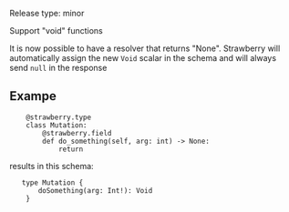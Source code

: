 Release type: minor

Support "void" functions

It is now possible to have a resolver that returns "None". Strawberry will automatically assign the new `Void` scalar in the schema
and will always send `null` in the response

## Exampe

```
    @strawberry.type
    class Mutation:
        @strawberry.field
        def do_something(self, arg: int) -> None:
            return
```
results in this schema:
```
   type Mutation {
       doSomething(arg: Int!): Void
    }
```
